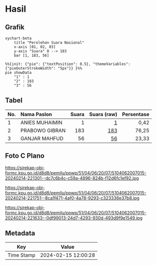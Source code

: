 # Hasil

## Grafik

```mermaid
xychart-beta
    title "Perolehan Suara Nasional"
    x-axis [01, 02, 03]
    y-axis "Suara" 0 --> 183
    bar [1, 183, 56]
```

```mermaid
%%{init: {"pie": {"textPosition": 0.5}, "themeVariables": {"pieOuterStrokeWidth": "5px"}} }%%
pie showData
    "1" : 1
    "2" : 183
    "3" : 56
```

## Tabel

| No. | Nama Paslon    | Suara | Suara (raw) | Persentase |
|:--- |:-------------- | -----:| -----------:| ----------:|
| 1   | ANIES MUHAIMIN | 1     | [1][p-1]    | 0,42       |
| 2   | PRABOWO GIBRAN | 183   | [183][p-2]  | 76,25      |
| 3   | GANJAR MAHFUD  | 56    | [56][p-3]   | 23,33      |


[p-1]: https://github.com/gigit-pemilu/pemilu-2024/blob/main/pilpres/hitung-suara/sub/51-bali/sub/04-gianyar/sub/06-tegallalang/sub/2007-taro/sub/015-tps/sub/paslon-1.txt
[p-2]: https://github.com/gigit-pemilu/pemilu-2024/blob/main/pilpres/hitung-suara/sub/51-bali/sub/04-gianyar/sub/06-tegallalang/sub/2007-taro/sub/015-tps/sub/paslon-2.txt
[p-3]: https://github.com/gigit-pemilu/pemilu-2024/blob/main/pilpres/hitung-suara/sub/51-bali/sub/04-gianyar/sub/06-tegallalang/sub/2007-taro/sub/015-tps/sub/paslon-3.txt

## Foto C Plano

https://sirekap-obj-formc.kpu.go.id/d8d8/pemilu/ppwp/51/04/06/20/07/5104062007015-20240214-221301--dc7c6b4c-c59a-4896-824b-f12d6fc1ef92.jpg

https://sirekap-obj-formc.kpu.go.id/d8d8/pemilu/ppwp/51/04/06/20/07/5104062007015-20240214-221751--8ca1f471-4af0-4a78-9293-c323336e37b8.jpg

https://sirekap-obj-formc.kpu.go.id/d8d8/pemilu/ppwp/51/04/06/20/07/5104062007015-20240214-221633--0df99013-24d7-4293-930d-493d9f9e1549.jpg


## Metadata

| Key        | Value               |
| ---------- | ------------------- |
| Time Stamp | 2024-02-15 12:00:28 |



